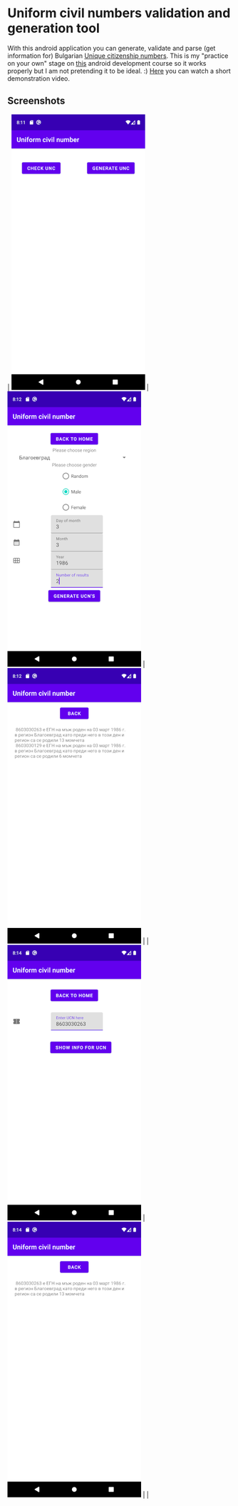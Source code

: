 # Uniform civil numbers validation and generation tool

With this android application you can generate, validate and parse 
(get information for) Bulgarian [Unique citizenship numbers](https://en.wikipedia.org/wiki/Unique_citizenship_number). 
This is my "practice on your own" stage  on [this](https://developer.android.com/codelabs/basic-android-kotlin-training-tip-calculator#10) android development course
so  it works properly but I am not pretending it to be ideal. :) [Here](https://www.tiktok.com/@georgenaumov915/video/7052247360138808582) you 
can watch a short demonstration video. 

## Screenshots

| ![Start](screenshots/start.png) | ![Generate](screenshots/generate.png) | ![Generated](screenshots/generated.png) |
| ![Parse](screenshots/parse.png) | ![ParseError](screenshots/parseresult.png) | |